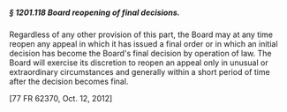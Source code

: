 ##### § 1201.118 Board reopening of final decisions. #####

Regardless of any other provision of this part, the Board may at any time reopen any appeal in which it has issued a final order or in which an initial decision has become the Board's final decision by operation of law. The Board will exercise its discretion to reopen an appeal only in unusual or extraordinary circumstances and generally within a short period of time after the decision becomes final.

[77 FR 62370, Oct. 12, 2012]